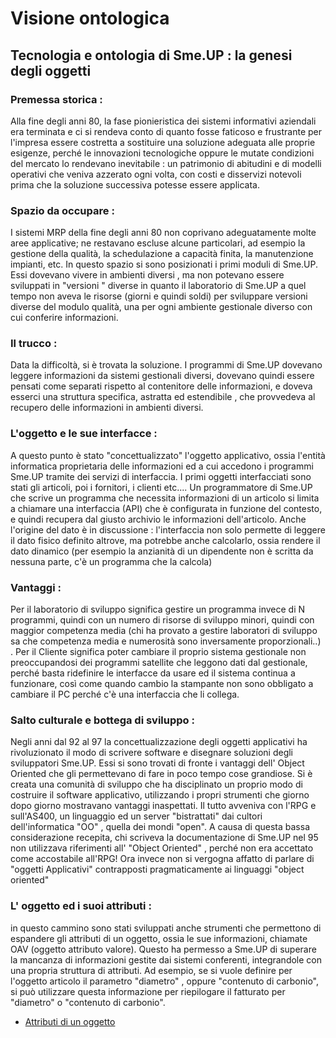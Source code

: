 # Visione ontologica
## Tecnologia e ontologia di Sme.UP :  la genesi degli oggetti
### Premessa storica : 
Alla fine degli anni 80, la fase pionieristica dei sistemi informativi aziendali era terminata e ci si rendeva conto di quanto fosse faticoso e frustrante per l'impresa essere costretta a sostituire una soluzione adeguata alle proprie esigenze, perché le innovazioni tecnologiche oppure le mutate condizioni del mercato lo rendevano inevitabile :  un patrimonio di abitudini e di modelli operativi che veniva azzerato ogni volta, con costi e disservizi notevoli prima che la soluzione successiva potesse essere applicata.
### Spazio da occupare : 
I sistemi MRP della fine degli anni 80 non coprivano adeguatamente molte aree applicative; ne restavano escluse alcune particolari, ad esempio la gestione della qualità, la schedulazione a capacità finita, la manutenzione impianti, etc. In questo spazio si sono posizionati i primi moduli di Sme.UP. Essi dovevano vivere in ambienti diversi , ma non potevano essere sviluppati in "versioni " diverse in quanto il laboratorio di Sme.UP a quel tempo non aveva le risorse (giorni e quindi soldi) per sviluppare versioni diverse del modulo qualità, una per ogni ambiente gestionale diverso con cui conferire informazioni.
### Il trucco : 
Data la difficoltà, si è trovata la soluzione. I programmi di Sme.UP dovevano leggere informazioni da sistemi gestionali diversi, dovevano quindi essere pensati come separati rispetto al contenitore delle informazioni, e doveva esserci una struttura specifica, astratta ed estendibile , che provvedeva al recupero delle informazioni in ambienti diversi.
### L'oggetto e le sue interfacce : 
A questo punto è stato "concettualizzato" l'oggetto applicativo, ossia l'entità informatica proprietaria delle informazioni ed a cui accedono i programmi Sme.UP tramite dei servizi di interfaccia. I primi oggetti interfacciati sono stati gli articoli, poi i fornitori, i clienti etc.... Un programmatore di Sme.UP che scrive un programma che necessita informazioni di un articolo si limita a chiamare una interfaccia (API) che è configurata in funzione del contesto, e quindi recupera dal giusto archivio le informazioni dell'articolo. Anche l'origine del dato è in discussione :  l'interfaccia non solo permette di leggere il dato fisico definito altrove, ma potrebbe anche calcolarlo, ossia rendere il dato dinamico (per esempio la anzianità di un dipendente non è scritta da nessuna parte, c'è un programma che la calcola)
### Vantaggi : 
Per il laboratorio di sviluppo significa gestire un programma invece di N programmi, quindi con un numero di risorse di sviluppo minori, quindi con maggior competenza media (chi ha provato a gestire laboratori di sviluppo sa che competenza media e numerosità sono inversamente proporzionali..) . Per il Cliente significa poter cambiare il proprio sistema gestionale non preoccupandosi dei programmi satellite che leggono dati dal gestionale, perché basta ridefinire le interfacce da usare ed il sistema continua a funzionare, così come quando cambio la stampante non sono obbligato a cambiare il PC perché c'è una interfaccia che li collega.
### Salto culturale e bottega di sviluppo : 
Negli anni dal 92 al 97 la concettualizzazione degli oggetti applicativi ha rivoluzionato il modo di scrivere software e disegnare soluzioni degli sviluppatori Sme.UP. Essi si sono trovati di fronte i vantaggi dell' Object Oriented che gli permettevano di fare in poco tempo cose grandiose. Si è creata una comunità di sviluppo che ha disciplinato un proprio modo di costruire il software applicativo, utilizzando i propri strumenti che giorno dopo giorno mostravano vantaggi inaspettati.
Il tutto avveniva con l'RPG e sull'AS400, un linguaggio ed un server "bistrattati" dai cultori dell'informatica "OO" , quella dei mondi "open". A causa di questa bassa considerazione recepita, chi scriveva la documentazione di Sme.UP nel 95 non utilizzava riferimenti all' "Object Oriented" , perché non era accettato come accostabile all'RPG! Ora invece non si vergogna affatto di parlare di "oggetti Applicativi" contrapposti pragmaticamente ai linguaggi "object oriented"

### L' oggetto ed i suoi attributi : 
in questo cammino sono stati sviluppati anche strumenti che permettono di espandere gli attributi di un oggetto, ossia le sue informazioni, chiamate OAV (oggetto attributo valore). Questo ha permesso a Sme.UP di superare la mancanza di informazioni gestite dai sistemi conferenti, integrandole con una propria struttura di attributi. Ad esempio, se si vuole definire per l'oggetto articolo il parametro "diametro" , oppure "contenuto di carbonio", si può utilizzare questa informazione per riepilogare il fatturato per "diametro" o "contenuto di carbonio".
- [Attributi di un oggetto](Sorgenti/DOC_OPE/TA/B£AMO/B£_OAV)
